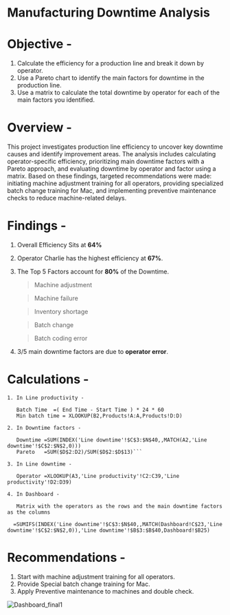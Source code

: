 # Manufacturing Downtime Analysis

# Objective  -

1. Calculate the efficiency for a production line and break it down by operator.
2. Use a Pareto chart to identify the main factors for downtime in the production line.
3.  Use a matrix to calculate the total downtime by operator for each of the main factors you identified.

# Overview -  

This project investigates production line efficiency to uncover key downtime causes and identify improvement areas. The analysis includes calculating operator-specific efficiency, prioritizing main downtime factors with a Pareto approach, and evaluating downtime by operator and factor using a matrix. Based on these findings, targeted recommendations were made: initiating machine adjustment training for all operators, providing specialized batch change training for Mac, and implementing preventive maintenance checks to reduce machine-related delays.


# Findings -

1. Overall Efficiency Sits at **64%**
2. Operator Charlie has the highest efficiency at **67%**.
3. The Top 5 Factors account for **80%** of the Downtime.

   > Machine adjustment
   
   > Machine failure  

   > Inventory shortage  

   > Batch change  

   > Batch coding error  

4. 3/5 main downtime factors are due to **operator error**.


# Calculations -  
```
1. In Line productivity -

   Batch Time  =( End Time - Start Time ) * 24 * 60 
   Min batch time = XLOOKUP(B2,Products!A:A,Products!D:D)

2. In Downtime factors -

   Downtime =SUM(INDEX('Line downtime'!$C$3:$N$40,,MATCH(A2,'Line downtime'!$C$2:$N$2,0)))
   Pareto   =SUM($D$2:D2)/SUM($D$2:$D$13)```

3. In Line downtime -

   Operator =XLOOKUP(A3,'Line productivity'!C2:C39,'Line productivity'!D2:D39)

4. In Dashboard -
 
   Matrix with the operators as the rows and the main downtime factors as the columns

  =SUMIFS(INDEX('Line downtime'!$C$3:$N$40,,MATCH(Dashboard!C$23,'Line downtime'!$C$2:$N$2,0)),'Line downtime'!$B$3:$B$40,Dashboard!$B25)
```

# Recommendations -
1. Start with machine adjustment training for all operators.
2. Provide Special batch change training for Mac.
3. Apply Preventive maintenance to machines and double check.

![Dashboard_final1](https://github.com/user-attachments/assets/00ad0f59-898f-4334-86b2-32dc57647b07)
